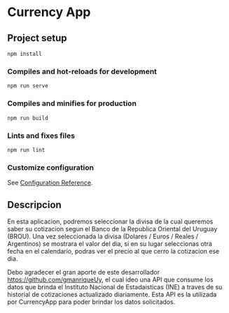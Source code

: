 # Currency App

## Project setup
```
npm install
```

### Compiles and hot-reloads for development
```
npm run serve
```

### Compiles and minifies for production
```
npm run build
```

### Lints and fixes files
```
npm run lint
```

### Customize configuration
See [Configuration Reference](https://cli.vuejs.org/config/).

## Descripcion

En esta aplicacion, podremos seleccionar la divisa de la cual queremos saber su cotizacion segun el Banco de la Republica Oriental del Uruguay (BROU). Una vez seleccionada la divisa (Dolares / Euros / Reales / Argentinos) se mostrara el valor del dia, si en su lugar seleccionas otra fecha en el calendario, podras ver el precio al que cerro la cotizacion ese dia.

Debo agradecer el gran aporte de este desarrollador https://github.com/gmanriqueUy, el cual ideo una API que consume los datos que brinda el Instituto Nacional de Estadaisticas (INE) a traves de su historial de cotizaciones actualizado diariamente. Esta API es la utilizada por CurrencyApp para poder brindar los datos solicitados.
